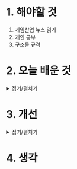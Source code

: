 
# 1. 해야할 것

1. 게임산업 뉴스 읽기 
2. 개인 공부  
3. 구조물 규격 



# 2. 오늘 배운 것

<details>
<summary>접기/펼치기</summary>


아래는 제가 이전에 제안했던 수치 (문 높이, 천장 높이 등)에 대해, **게임 레벨 디자인** 및 **언리얼 엔진 기준**에서 참고할 수 있는 실질적인 지침과 사례들을 정리한 링크입니다.

---

## 참고 자료 요약

### 1. 언리얼 엔진—문과 벽, 천장 높이 관련 공식 가이드

**Guide to Player Scale and World Architecture Dimensions**:

* **문 높이**: 210–230 Unreal Units (uu) (약 2.1–2.3 m)
* **문 너비**: 110–140 uu (약 1.1–1.4 m)
* **벽 높이**: 평균 300 uu (약 3.0 m), 더 클 경우 400 uu (약 4.0 m)도 사용 가능 ([World of Level Design][1])

→ 이 내용을 바탕으로, “머리 위 여유”를 반영한 문 높이 2.2–2.6 m, 실내 천장 높이 3–4 m 수준의 제안은 현실적이고 합리적인 범위입니다.

---

### 2. 레벨 디자인에서의 **Metrics (척도 및 비례)** 중요성

**Metrics (Level Design Book)**:

* 레벨 규모와 구성 요소를 설계할 때는 **플레이어 물리 메트릭스** (사이즈, 점프 높이 등)와 **건축 메트릭스** (문/벽/복도 비율 등)를 기준으로 삼아야 한다고 제시 ([Level Design Book][2])

→ 즉, “캐릭터 키 + 점프 높이 + 여유공간” 식 계산은 레벨 에디팅의 기본 절차 내에 있습니다.

---

### 3. 에픽 공식—플레이어 시점 카메라를 고려한 공간 여유

**Unreal Engine Fortnite Level Design Fundamentals**:

* “레벨은 플레이어 카메라를 편안하게 수용할 수 있어야 한다. 이는 문, 복도, 공간 등의 크기를 충분히 확보해야 함”이라고 명확히 언급 ([Epic Games Developers][3])

→ 문 높이뿐 아니라 카메라 클리핑·시야 확보 측면에서도 여유를 두어야 한다는 점에서, “+0.5\~0.9 m 여유” 제안이 설계 관점에서 합당합니다.

---

## Reddit 설계 경험 공유 (보강 텍스트)

게임 디자인 커뮤니티에서도 **점프 활용과 공간 설정** 관련 논의가 활발합니다:

> “3D 게임에서 자유롭게 점프할 수 있으려면, 포켓몬 스타일 맵이 아닌 마리오 류의 레벨 설계 철학을 참고해야 한다… 캐릭터가 절벽이나 건물 위로 쉽게 올라갈 수 있다면, 못 올라가게 하려면 더 높게 쌓아야 한다.”
> — 사용자 MrEmptySet ([Reddit][4])

→ 해당 의견 역시, 점프 높이에 맞춰 장애물(벽·문등)을 높게 설정하는 것이 일반적인 설계 방식임을 말해줍니다.

---

## 정리된 표: 제안 vs 근거

| 제안 항목              | 제안 수치                  | 근거 및 출처                                                     |
| ------------------ | ---------------------- | ----------------------------------------------------------- |
| 문 높이               | 약 2.2–2.6 m            | UE4 기준 210–230 uu (≈2.1–2.3 m) ([World of Level Design][1]) |
| 실내 천장 높이 (점프 억제)   | 3–4 m                  | 일반 벽 높이 기준 3 m, 4 m도 가능 ([World of Level Design][1])        |
| 실내 천장 높이 (점프 허용 시) | 최소 10.5 m 이상           | 캐릭터 키 (1.7 m) + 점프 (8 m) + 여유 공간 ≈ 10.5 m                   |
| 설계 원칙 (Metrics 중시) | 플레이어/건축 지표 기반 설계       | Metrics 설명, 레벨 디자인 체계적 접근 ([Level Design Book][2])          |
| 플레이어 카메라 여유 확보     | 문/공간 크기에 여유 고려 필요      | 에픽 공식 지침 ([Epic Games Developers][3])                       |
| 실제 사례 (유저 경험)      | 점프 높이보다 장애물 키를 더 높게 설정 | 일반적 설계 조언 ([Reddit][4])                                     |

---

꼭 필요한 경우 언제든 더 구체적인 설계 방식이나 엔진 세팅도 찾아와 드릴 수 있어요.
필요하면 Jump arc 세부 설정, 카메라 충돌 임계값 등 좀 더 기술적인 부분도 같이 찾을 수 있습니다!

[1]: https://www.worldofleveldesign.com/categories/ue4/ue4-guide-to-scale-dimensions.php?utm_source=chatgpt.com "Guide to Player Scale and World Architecture Dimensions"
[2]: https://book.leveldesignbook.com/process/blockout/metrics?utm_source=chatgpt.com "Metrics"
[3]: https://dev.epicgames.com/community/learning/tutorials/3VKJ/unreal-engine-fortnite-level-design-fundamentals?utm_source=chatgpt.com "Level Design Fundamentals | Epic Developer Community"
[4]: https://www.reddit.com/r/gamedesign/comments/zuot4m/game_design_problem_i_want_my_character_to_jump/?utm_source=chatgpt.com "Game Design Problem: I want my character to jump, but it ..."


</details>




# 3. 개선


<details>
<summary>접기/펼치기</summary>


</details>



# 4. 생각



